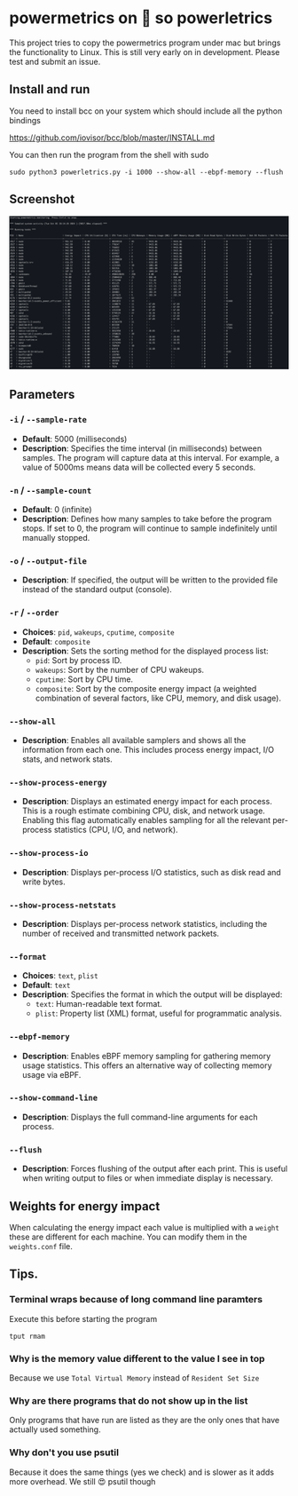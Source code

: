# powermetrics on 🐧 so powerletrics

This project tries to copy the powermetrics program under mac but brings the functionality to Linux.
This is still very early on in development. Please test and submit an issue.

## Install and run

You need to install bcc on your system which should include all the python bindings

https://github.com/iovisor/bcc/blob/master/INSTALL.md

You can then run the program from the shell with sudo
```
sudo python3 powerletrics.py -i 1000 --show-all --ebpf-memory --flush
```

## Screenshot

![How it looks](Screenshot.png "Powerletrics in action")

## Parameters

### `-i` / `--sample-rate`
- **Default**: 5000 (milliseconds)
- **Description**: Specifies the time interval (in milliseconds) between samples. The program will capture data at this interval. For example, a value of 5000ms means data will be collected every 5 seconds.

### `-n` / `--sample-count`
- **Default**: 0 (infinite)
- **Description**: Defines how many samples to take before the program stops. If set to 0, the program will continue to sample indefinitely until manually stopped.

### `-o` / `--output-file`
- **Description**: If specified, the output will be written to the provided file instead of the standard output (console).

### `-r` / `--order`
- **Choices**: `pid`, `wakeups`, `cputime`, `composite`
- **Default**: `composite`
- **Description**: Sets the sorting method for the displayed process list:
  - `pid`: Sort by process ID.
  - `wakeups`: Sort by the number of CPU wakeups.
  - `cputime`: Sort by CPU time.
  - `composite`: Sort by the composite energy impact (a weighted combination of several factors, like CPU, memory, and disk usage).

### `--show-all`
- **Description**: Enables all available samplers and shows all the information from each one. This includes process energy impact, I/O stats, and network stats.

### `--show-process-energy`
- **Description**: Displays an estimated energy impact for each process. This is a rough estimate combining CPU, disk, and network usage. Enabling this flag automatically enables sampling for all the relevant per-process statistics (CPU, I/O, and network).

### `--show-process-io`
- **Description**: Displays per-process I/O statistics, such as disk read and write bytes.

### `--show-process-netstats`
- **Description**: Displays per-process network statistics, including the number of received and transmitted network packets.

### `--format`
- **Choices**: `text`, `plist`
- **Default**: `text`
- **Description**: Specifies the format in which the output will be displayed:
  - `text`: Human-readable text format.
  - `plist`: Property list (XML) format, useful for programmatic analysis.

### `--ebpf-memory`
- **Description**: Enables eBPF memory sampling for gathering memory usage statistics. This offers an alternative way of collecting memory usage via eBPF.

### `--show-command-line`
- **Description**: Displays the full command-line arguments for each process.

### `--flush`
- **Description**: Forces flushing of the output after each print. This is useful when writing output to files or when immediate display is necessary.


## Weights for energy impact

When calculating the energy impact each value is multiplied with a `weight` these are different for each machine. You
can modify them in the `weights.conf` file.

## Tips.

### Terminal wraps because of long command line paramters
Execute this before starting the program

```
tput rmam
```

### Why is the memory value different to the value I see in top
Because we use `Total Virtual Memory` instead of `Resident Set Size`

### Why are there programs that do not show up in the list
Only programs that have run are listed as they are the only ones that have actually used something.

### Why don't you use psutil
Because it does the same things (yes we check) and is slower as it adds more overhead. We still 😍 psutil though